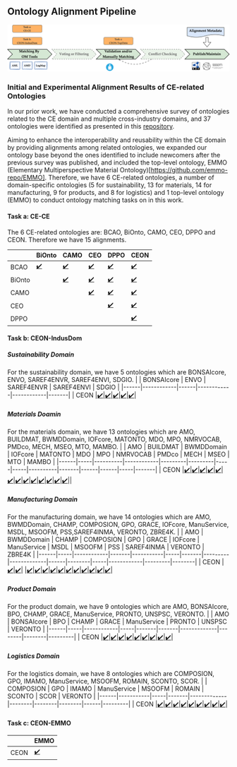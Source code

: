 ## Ontology Alignment Pipeline
![entities](./alignment-process.png "The ontology alignment pipeline")

### Initial and Experimental Alignment Results of CE-related Ontologies

In our prior work, we have conducted a comprehensive survey of ontologies related to the CE domain and multiple cross-industry domains, and 37 ontologies were identified as presented in this [repository](http://w3id.org/CEON/catalogue).

Aiming to enhance the interoperability and reusability within the CE domain by providing alignments among related ontologies, we expanded our ontology base beyond the ones identified to include newcomers after the previous survey was published, and included the top-level ontology, EMMO (Elementary Multiperspective Material Ontology)[https://github.com/emmo-repo/EMMO].
Therefore, we have 6 CE-related ontologies, a number of domain-specific ontologies (5 for sustainability, 13 for materials, 14 for manufacturing, 9 for products, and 8 for logistics) and 1 top-level ontology (EMMO) to conduct ontology matching tasks on in this work.


#### Task a: CE-CE
The 6 CE-related ontologies are: BCAO, BiOnto, CAMO, CEO, DPPO and CEON. Therefore we have 15 alignments.

|        |  BiOnto | CAMO | CEO | DPPO | CEON |
|--------|--------|------|-----|------|------|
| BCAO   | [:heavy_check_mark:](./task_a/BCAO-BiOnto/)|[:heavy_check_mark:](./task_a/BCAO-CAMO/)|[:heavy_check_mark:](./task_a/BCAO-CEO/)|[:heavy_check_mark:](./task_a/BCAO-DPPO/)|[:heavy_check_mark:](./task_a/CEON-BCAO/)|
| BiOnto |        |[:heavy_check_mark:](./task_a/BiOnto-CAMO/)|[:heavy_check_mark:](./task_a/BiOnto-CEO/)|[:heavy_check_mark:](./task_a/BiOnto-DPPO/)|[:heavy_check_mark:](./task_a/CEON-BiOnto/)|
| CAMO   |        |      |[:heavy_check_mark:](./task_a/CAMO-CEO/)|[:heavy_check_mark:](./task_a/CAMO-DPPO/)|[:heavy_check_mark:](./task_a/CEON-CAMO/)|
| CEO    |        |      |     |[:heavy_check_mark:](./task_a/CEO-DPPO/)|[:heavy_check_mark:](./task_a/CEON-CEO/)|
| DPPO   |        |      |     |      |[:heavy_check_mark:](./task_a/CEON-DPPO/)|

#### Task b: CEON-IndusDom
##### Sustainability Domain
For the sustainability domain, we have 5 ontologies which are BONSAIcore, ENVO, SAREF4ENVR, SAREF4ENVI, SDGIO.
|      | BONSAIcore | ENVO | SAREF4ENVR | SAREF4ENVI | SDGIO |
|------|------------|------|------------|------------|-------|
| CEON |[:heavy_check_mark:](./task_b/CEON-SU/CEON-BONSAIcore/)|[:heavy_check_mark:](./task_b/CEON-SU/CEON-ENVO/)|[:heavy_check_mark:](./task_b/CEON-SU/CEON-SAREF4ENVR/)|[:heavy_check_mark:](./task_b/CEON-SU/CEON-SAREF4ENVI/)|[:heavy_check_mark:](./task_b/CEON-SU/CEON-SDGIO/)|
##### Materials Doamin
For the materials domain, we have  13 ontologies which are AMO, BUILDMAT, BWMDDomain, IOFcore, MATONTO, MDO, MPO, NMRVOCAB, PMDco, MECH, MSEO, MTO, MAMBO.
|      | AMO | BUILDMAT | BWMDDomain | IOFcore | MATONTO | MDO | MPO | NMRVOCAB | PMDco | MECH | MSEO | MTO | MAMBO |
|------|-----|----------|------------|---------|---------|-----|-----|----------|-------|------|------|-----|-------|
| CEON |[:heavy_check_mark:](./task_b/CEON-MAT/CEON-AMO/)|[:heavy_check_mark:](./task_b/CEON-MAT/CEON-BUILDMAT/)|[:heavy_check_mark:](./task_b/CEON-MAT/CEON-BWMDDomain/)|[:heavy_check_mark:](./task_b/CEON-MAT/CEON-IOFcore/)|[:heavy_check_mark:](./task_b/CEON-MAT/CEON-MATONTO/)|[:heavy_check_mark:](./task_b/CEON-MAT/CEON-MDO/)|[:heavy_check_mark:](./task_b/CEON-MAT/CEON-MPO/)|[:heavy_check_mark:](./task_b/CEON-MAT/CEON-NMRVOCAB/)|[:heavy_check_mark:](./task_b/CEON-MAT/CEON-PMDco/)|[:heavy_check_mark:](./task_b/CEON-MAT/CEON-MECH/)|[:heavy_check_mark:](./task_b/CEON-MAT/CEON-MSEO/)|[:heavy_check_mark:](./task_b/CEON-MAT/CEON-MTO/)|[:heavy_check_mark:](./task_b/CEON-MAT/CEON-MAMBO/)||
##### Manufacturing Domain
For the manufacturing domain, we have 14 ontologies which are AMO, BWMDDomain, CHAMP, COMPOSION, GPO, GRACE, IOFcore, ManuService, MSDL, MSOOFM, PSS,SAREF4INMA, VERONTO, ZBRE4K.
|      | AMO | BWMDDomain | CHAMP | COMPOSION | GPO | GRACE | IOFcore | ManuService | MSDL | MSOOFM | PSS | SAREF4INMA | VERONTO | ZBRE4K |
|------|-----|------------|-------|-----------|-----|-------|---------|-------------|------|--------|-----|------------|---------|--------|
| CEON |[:heavy_check_mark:](./task_b/CEON-MAN/CEON-AMO/)|[:heavy_check_mark:](./task_b/CEON-MAN/CEON-BWMDDomain/)|       |[:heavy_check_mark:](./task_b/CEON-MAN/CEON-COMPOSION/)|[:heavy_check_mark:](./task_b/CEON-MAN/CEON-GPO/)|[:heavy_check_mark:](./task_b/CEON-MAN/CEON-GRACE/)|[:heavy_check_mark:](./task_b/CEON-MAN/CEON-IOFcore/)|[:heavy_check_mark:](./task_b/CEON-MAN/CEON-ManuService/)|[:heavy_check_mark:](./task_b/CEON-MAN/CEON-MSDL/)|[:heavy_check_mark:](./task_b/CEON-MAN/CEON-MSOOFM/)|[:heavy_check_mark:](./task_b/CEON-MAN/CEON-PSS/)|[:heavy_check_mark:](./task_b/CEON-MAN/CEON-SAREF4INMA/)|[:heavy_check_mark:](./task_b/CEON-MAN/CEON-VERONTO/)|[:heavy_check_mark:](./task_b/CEON-MAN/CEON-ZBRE4K/)|
##### Product Domain
For the product domain, we have 9 ontologies which are AMO, BONSAIcore, BPO, CHAMP, GRACE, ManuService, PRONTO, UNSPSC, VERONTO.
|      | AMO | BONSAIcore | BPO | CHAMP | GRACE | ManuService | PRONTO | UNSPSC | VERONTO |
|------|-----|------------|-----|-------|-------|-------------|--------|--------|---------|
| CEON |[:heavy_check_mark:](./task_b/CEON-PR/CEON-AMO/)|[:heavy_check_mark:](./task_b/CEON-PR/CEON-BONSAIcore/)|[:heavy_check_mark:](./task_b/CEON-PR/CEON-BPO/)|[:heavy_check_mark:](./task_b/CEON-PR/CEON-CHAMP/)|[:heavy_check_mark:](./task_b/CEON-PR/CEON-GRACE/)|[:heavy_check_mark:](./task_b/CEON-PR/CEON-ManuService/)|[:heavy_check_mark:](./task_b/CEON-PR/CEON-PRONTO/)|[:heavy_check_mark:](./task_b/CEON-PR/CEON-UNSPSC/)|[:heavy_check_mark:](./task_b/CEON-PR/CEON-VERONTO/)|
##### Logistics Domain
For the logistics domain, we have 8 ontologies which are COMPOSION, GPO, IMAMO, ManuService, MSOOFM, ROMAIN, SCONTO, SCOR.
|      | COMPOSION | GPO | IMAMO | ManuService | MSOOFM | ROMAIN | SCONTO | SCOR | VERONTO |
|------|-----------|-----|-------|-------------|--------|--------|--------|------|---------|
| CEON |[:heavy_check_mark:](./task_b/CEON-LO/CEON-COMPOSION/)|[:heavy_check_mark:](./task_b/CEON-LO/CEON-GPO/)|[:heavy_check_mark:](./task_b/CEON-LO/CEON-IMAMO/)|[:heavy_check_mark:](./task_b/CEON-LO/CEON-ManuService/)|[:heavy_check_mark:](./task_b/CEON-LO/CEON-MSOOFM/)|[:heavy_check_mark:](./task_b/CEON-LO/CEON-ROMAIN/)|[:heavy_check_mark:](./task_b/CEON-LO/CEON-SCONTO/)|[:heavy_check_mark:](./task_b/CEON-LO/CEON-SCOR/)|[:heavy_check_mark:](./task_b/CEON-LO/CEON-VERONTO/)|
#### Task c: CEON-EMMO
|      | EMMO | 
|------|------|
| CEON | [:heavy_check_mark:](./task_c/)|
